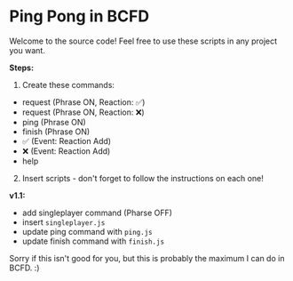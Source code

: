 # Ping Pong in BCFD
Welcome to the source code! Feel free to use these scripts in any project you want.

__Steps:__
1. Create these commands:
- request (Phrase ON, Reaction: ✅)
- request (Phrase ON, Reaction: ❌)
- ping (Phrase ON)
- finish (Phrase ON)
- ✅ (Event: Reaction Add)
- ❌ (Event: Reaction Add)
- help

2. Insert scripts - don't forget to follow the instructions on each one!

__v1.1:__
- add singleplayer command (Pharse OFF)
- insert `singleplayer.js`
- update ping command with `ping.js`
- update finish command with `finish.js`

Sorry if this isn't good for you, but this is probably the maximum I can do in BCFD. :)
